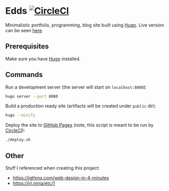 # Edds [![CircleCI](https://circleci.com/gh/Edvinas01/edds.svg?style=svg)](https://circleci.com/gh/Edvinas01/edds)
Minimalistic portfolio, programming, blog site built using 
[Hugo](https://gohugo.io). Live version can be seen 
[here](https://edvinas.dev).

## Prerequisites
Make sure you have [Hugo](https://gohugo.io/getting-started/installing) 
installed.

## Commands
Run a development server (the server will start on `localhost:8080`):
```bash
hugo server --port 8080
```

Build a production ready site (artifacts will be created under `public` dir):
```bash
hugo --minify
```

Deploy the site to [GitHub Pages](https://pages.github.com) (note, this script 
is meant to be run by [CircleCI](https://circleci.com/gh/Edvinas01/edds)):
```bash
./deploy.sh
```

## Other
Stuff I referenced when creating this project:
* https://jgthms.com/web-design-in-4-minutes
* https://jrl.ninja/etc/1
